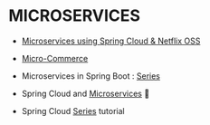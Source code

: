 # MICROSERVICES 

* [Microservices using Spring Cloud & Netflix OSS](http://callistaenterprise.se/blogg/teknik/2015/04/10/building-microservices-with-spring-cloud-and-netflix-oss-part-1/)

* [Micro-Commerce](https://github.com/idugalic/micro-ecommerce)

* Microservices in Spring Boot : [Series](http://www.springboottutorial.com/creating-microservices-with-spring-boot-part-1-getting-started)
* Spring Cloud and [Microservices](https://www.youtube.com/playlist?list=PLfi5oI2EMygNs4ObCeRdZVIU9h67bJDmq) :movie_camera:
* Spring Cloud [Series](http://tech.asimio.net/2016/12/09/Centralized-and-Versioned-Configuration-using-Spring-Cloud-Config-Server-and-Git.html) tutorial
